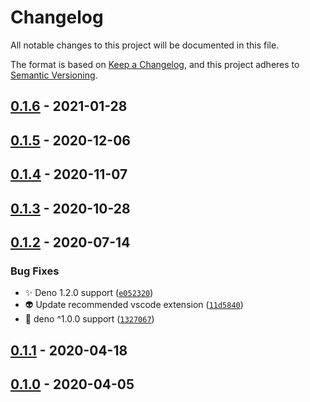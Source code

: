 # Changelog

All notable changes to this project will be documented in this file.

The format is based on [Keep a Changelog],
and this project adheres to [Semantic Versioning].

## [0.1.6] - 2021-01-28

## [0.1.5] - 2020-12-06

## [0.1.4] - 2020-11-07

## [0.1.3] - 2020-10-28

## [0.1.2] - 2020-07-14

### Bug Fixes

- :sparkles: Deno 1.2.0 support ([`e052320`])
- :alien: Update recommended vscode extension ([`11d5840`])
- :bookmark: deno ^1.0.0 support ([`1327067`])

## [0.1.1] - 2020-04-18

## [0.1.0] - 2020-04-05

[keep a changelog]: https://keepachangelog.com/en/1.0.0/
[semantic versioning]: https://semver.org/spec/v2.0.0.html
[0.1.6]: https://github.com/denosaurs/parry/compare/0.1.5...0.1.6
[0.1.5]: https://github.com/denosaurs/parry/compare/0.1.4...0.1.5
[0.1.4]: https://github.com/denosaurs/parry/compare/0.1.3...0.1.4
[0.1.3]: https://github.com/denosaurs/parry/compare/0.1.2...0.1.3
[0.1.2]: https://github.com/denosaurs/parry/compare/0.1.1...0.1.2
[`e052320`]: https://github.com/denosaurs/parry/commit/e0523205dd826c9aca254e78a7d5a09a485f5463
[`11d5840`]: https://github.com/denosaurs/parry/commit/11d584036fcbfb9aa794cf44907dcb4f7607ba61
[`1327067`]: https://github.com/denosaurs/parry/commit/13270675d3b0cf3a2952339108839f25da17d99f
[0.1.1]: https://github.com/denosaurs/parry/compare/0.1.0...0.1.1
[0.1.0]: https://github.com/denosaurs/parry/compare/0.1.0
